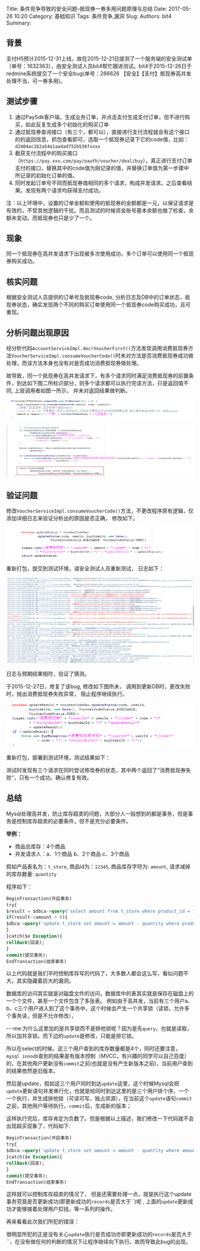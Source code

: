 Title: 条件竞争导致的安全问题–抵现券一券多用问题原理与总结
Date: 2017-05-26 10:20
Category: 基础知识
Tags: 条件竞争,漏洞
Slug: 
Authors: bit4
Summary: 



## 背景

支付H5预计2015-12-31上线，故在2015-12-21日提测了一个服务端的安全测试单（单号：1632363），由安全测试人员bit4帮忙跟进测试。bit4于2015-12-26日于redmine系统提交了一个安全bug(单号：266626 【安全】【支付】抵现券高并发处理不当，可一券多用)。

## 测试步骤

1. 通过PaySdk客户端，生成业务订单，并点击支付生成支付订单，但不进行购买，如此反复生成多个初始化的购买订单
2. 通过抵现券查询接口（有三个，都可以），直接进行支付流程就会有这个接口的的返回信息，抓包查看即可，选取一个抵现券记录下它的code值，比如：`d2404ac1b2a54a1aadad752b536fxxxx`
3. 截获支付流程中的购买接口（`https://pay.xxx.com/pay/oauth/voucher/deal/buy`），真正进行支付订单支付的接口，替换其中的code值为刚记录的值，并替换订单值为第一步骤中所记录的初始化订单的值。
4. 同时发起订单号不同而抵现券值相同的多个请求，构成并发请求。之后查看结果。发现有两个请求均获得支付成功。

注：以上环境中，设置的订单金额和使用的抵现券的金额都是一元，以保证请求是有效的，不受其他逻辑的干扰。而且测试的时候资金账号基本余额也做了检查，余额未变动。而抵现券也只是少了一个。

## 现象

同一个抵现券在高并发请求下出现被多次使用成功，多个订单可以使用同一个抵现券购买成功。

## 核实问题

根据安全测试人员提供的订单号及抵现券code, 分析日志及DB中的订单状态，抵现券状态，确实发现两个不同的购买订单使用同一个抵现券code购买成功，且可重现。

## 分析问题出现原因

经分析代码`AccountServiceImpl.decrVoucherFirst()`方法发现调用消费抵现券方法`VoucherServiceImpl.consumeVoucherCode()`时未对方法是否消费抵现券成功做处理，而该方法本身也没有对是否成功消费抵现券做处理。

故导致，同一个抵现券在高并发请求下，有多个请求同时满足消费抵现券的前置条件，到达如下图二所标识部分，则多个请求都可以执行完该方法，只是返回值不同, 上层调用者如图一所示， 并未对返回结果做判断。

![img](img/Racecondition/1.png)

![img](img/Racecondition/2.png)

## 验证问题

修改`VoucherServiceImpl.consumeVoucherCode()`方法，不更改程序原有逻辑，仅添加详细日志来验证分析出的原因是否正确， 修改如下。

![img](img/Racecondition/3.png)

重新打包，提交到测试环境，请安全测试人员重新测试， 日志如下：

![img](img/Racecondition/4.png)

日志与预期结果相符，验证了猜测。

于2015-12-27日，修复了该bug, 修改如下图所未， 调用到更新DB时，更改失败时，抛出消费抵现券失败异常， 阻止程序继续执行。

![img](img/Racecondition/5.png)

重新打包，部署到测试环境，测试结果如下：

测试时发现有三个请求在同时尝试修改券的状态，其中两个返回了“消费抵现券失败”，只有一个成功。确认修复有效。

## 总结

Mysql处理高并发，防止库存超卖的问题，大部分人一般想到的都是事务，但是事务是控制库存超卖的必要条件，但不是充分必要条件。

**举例：**

- 商品总库存：4个商品
- 并发请求人：a、1个商品 b、2个商品 c、3个商品

假如产品表名为：`t_store`, 商品id为：`12345`, 商品库存字符为: `amount`, 请求减掉的库存数量: `quantity`

程序如下：

```sql
BeginTransaction(开启事务)
try{
$result = $dbca->query('select amount from t_store where product_id = 12345');
if(result->amount > 0){
$dbca->query('update t_store set amount = amount - quantity where product_id = 12345');
}
}catch($e Exception){
rollBack(回滚);
}
commit(提交事务);
EndTransaction(结束事务)
```

以上代码就是我们平时控制库存写的代码了，大多数人都会这么写，看似问题不大，其实隐藏着巨大的漏洞。

数据库的访问其实就是对磁盘文件的访问，数据库中的表其实就是保存在磁盘上的一个个文件，甚至一个文件包含了多张表。
 例如由于高并发，当前有三个用户a、b、c三个用户进入到了这个事务中，这个时候会产生一个共享锁（读锁，允许多个事务读，但是不允许修改），

---me:为什么这里加的是共享锁而不是排他锁呢？因为是先`query`，也就是读取，所以加共享锁。而下边的`update`是修改，只能是排它锁。

所以在select的时候，这三个用户查到的库存数量都是4个，同时还要注意，`mysql innodb`查到的结果是有版本控制（MVCC，有兴趣的同学可以自己百度）的，在其他用户更新没有`commit`之前(也就是没有产生新版本之前)，当前用户查到的结果依然是旧版本。

然后是update，假如这三个用户同时到达`update`这里，这个时候Mysql会把`update`更新语句并发串行化，也就是给同时到达这里的是三个用户排个序，一个一个执行，并生成排他锁（可读可写，独占资源），在当前这个`update`语句`commit`之前，其他用户等待执行，`commit`后，生成新的版本；

这样执行完后，库存肯定为负数了。但是根据以上描述，我们修改一下代码就不会出现超买现象了，代码如下:

```sql
BeginTransaction(开启事务)
try{
$dbca->query('update t_store set amount = amount - quantity where amount>= quantity and product_id = 12345');
}catch($e Exception){
rollBack(回滚);
}
commit(提交事务);
EndTransaction(结束事务)
```

这样就可以控制库存超卖的情况了， 但是还需要处理一点，就是执行这个update事务究竟是否更新成功(即更新成功的`records`是否大于``)呢 , 上面的`update`更新成功才能够接着处理用户扣钱，等一系列的操作。

再来看看此次我们所犯的错误：

很明显所犯的正是没有关心`update`执行是否成功亦即更新成功的`records`是否大于``，在没有做任何的判断的情况下让程序继续向下执行。故而导致此bug的出现。